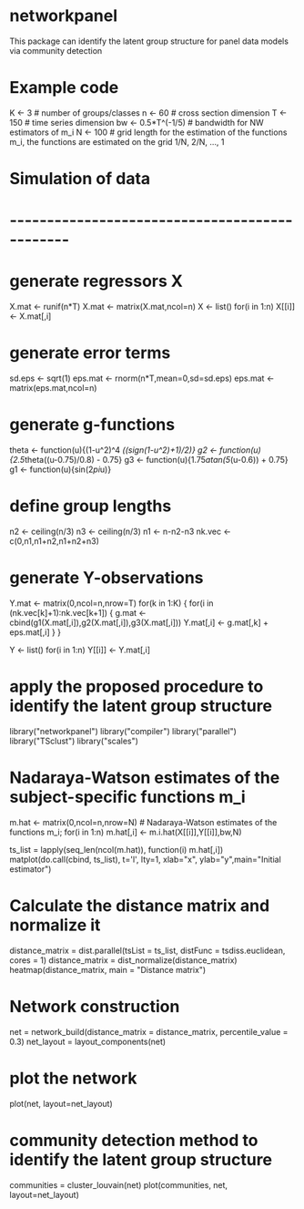 # networkpanel
This package can identify the latent group structure for panel data models via community detection

# Example code
K  <- 3      # number of groups/classes
n  <- 60    # cross section dimension
T  <- 150    # time series dimension
bw <- 0.5*T^(-1/5)   # bandwidth for NW estimators of m_i
N  <- 100    # grid length for the estimation of the functions m_i, the functions are estimated on the grid 1/N, 2/N, ..., 1

# Simulation of data
# ----------------------------------------------
# generate regressors X
X.mat <- runif(n*T)
X.mat <- matrix(X.mat,ncol=n)
X <- list()
for(i in 1:n)
  X[[i]] <- X.mat[,i]
# generate error terms
sd.eps  <- sqrt(1)
eps.mat <- rnorm(n*T,mean=0,sd=sd.eps)
eps.mat <- matrix(eps.mat,ncol=n)
# generate g-functions
theta <- function(u){(1-u^2)^4 *((sign(1-u^2)+1)/2)}
g2 <- function(u){2.5*theta((u-0.75)/0.8) - 0.75}
g3 <- function(u){1.75*atan(5*(u-0.6)) + 0.75}
g1 <- function(u){sin(2*pi*u)}
# define group lengths
n2 <- ceiling(n/3)
n3 <- ceiling(n/3)
n1 <- n-n2-n3
nk.vec <- c(0,n1,n1+n2,n1+n2+n3)
# generate Y-observations
Y.mat <- matrix(0,ncol=n,nrow=T)
for(k in 1:K)
{  for(i in (nk.vec[k]+1):nk.vec[k+1])
{  g.mat <- cbind(g1(X.mat[,i]),g2(X.mat[,i]),g3(X.mat[,i]))
Y.mat[,i] <- g.mat[,k] + eps.mat[,i]
}
}

Y <- list()
for(i in 1:n)
  Y[[i]] <- Y.mat[,i]

# apply the proposed procedure to identify the latent group structure
library("networkpanel")
library("compiler")
library("parallel")
library("TSclust")
library("scales")

# Nadaraya-Watson estimates of the subject-specific functions m_i
m.hat <- matrix(0,ncol=n,nrow=N)   # Nadaraya-Watson estimates of the functions m_i; 
for(i in 1:n)
  m.hat[,i] <- m.i.hat(X[[i]],Y[[i]],bw,N)

ts_list = lapply(seq_len(ncol(m.hat)), function(i) m.hat[,i])
matplot(do.call(cbind, ts_list), t='l', lty=1, xlab="x", ylab="y",main="Initial estimator")

# Calculate the distance matrix and normalize it
distance_matrix = dist.parallel(tsList = ts_list, distFunc = tsdiss.euclidean, cores = 1)
distance_matrix = dist_normalize(distance_matrix)
heatmap(distance_matrix, main = "Distance matrix")

# Network construction 
net = network_build(distance_matrix = distance_matrix, percentile_value = 0.3)
net_layout = layout_components(net)

# plot the network
plot(net, layout=net_layout)

# community detection method to identify the latent group structure 
communities = cluster_louvain(net)
plot(communities, net, layout=net_layout)


